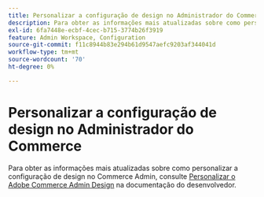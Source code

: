 ```yaml
---
title: Personalizar a configuração de design no Administrador do Commerce
description: Para obter as informações mais atualizadas sobre como personalizar a configuração de design no Commerce Admin, consulte [Personalizar o design do Adobe Commerce Admin](https://devdocs.magento.com/guides/v2.4/howdoi/admin/customize_admin.html) em nossa documentação do desenvolvedor.
exl-id: 6fa7448e-ecbf-4cec-b715-3774b26f3919
feature: Admin Workspace, Configuration
source-git-commit: f11c8944b83e294b61d9547aefc9203af344041d
workflow-type: tm+mt
source-wordcount: '70'
ht-degree: 0%

---
```


# Personalizar a configuração de design no Administrador do Commerce

Para obter as informações mais atualizadas sobre como personalizar a configuração de design no Commerce Admin, consulte [Personalizar o Adobe Commerce Admin Design](https://devdocs.magento.com/guides/v2.4/howdoi/admin/customize_admin.html) na documentação do desenvolvedor.
